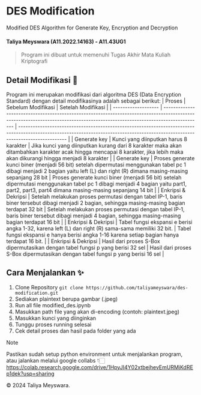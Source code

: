 # DES Modification
Modified DES Algorithm for Generate Key, Encryption and Decryption
#### Taliya Meyswara (A11.2022.14163) - A11.43UG1
> Program ini dibuat untuk memenuhi Tugas Akhir Mata Kuliah Kriptografi

## Detail Modifikasi 🧩
Program ini merupakan modifikasi dari algoritma DES (Data Encryption Standard) dengan detail modifikasinya adalah sebagai berikut: 
| Proses              | Sebelum Modifikasi                                                                                                                                                           | Setelah Modifikasi                                                                                                                                                               |
| ------------------- | ---------------------------------------------------------------------------------------------------------------------------------------------------------------------------- | -------------------------------------------------------------------------------------------------------------------------------------------------------------------------------- |
| Generate key        | Kunci yang diinputkan harus 8 karakter                                                                                                                                       | Jika kunci yang diinputkan kurang dari 8 karakter maka akan ditambahkan karakter acak hingga mencapai 8 karakter, jika lebih maka akan dikurangi hingga menjadi 8 karakter        |
| Generate key        | Proses generate kunci biner (menjadi 56 bit) setelah dipermutasi menggunakan tabel pc 1 dibagi menjadi 2 bagian yaitu left (L) dan right (R) dimana masing-masing sepanjang 28 bit | Proses generate kunci biner (menjadi 56 bit) setelah dipermutasi menggunakan tabel pc 1 dibagi menjadi 4 bagian yaitu part1, part2, part3, part4 dimana masing-masing sepanjang 14 bit |
| Enkripsi & Dekripsi | Setelah melakukan proses permutasi dengan tabel IP-1, baris biner tersebut dibagi menjadi 2 bagian, sehingga masing-masing bagian terdapat 32 bit                            | Setelah melakukan proses permutasi dengan tabel IP-1, baris biner tersebut dibagi menjadi 4 bagian, sehingga masing-masing bagian terdapat 16 bit                                |
| Enkripsi & Dekripsi | Tabel fungsi ekspansi e berisi angka 1-32, karena left (L) dan right (R) sama-sama memiliki 32 bit.                                                                          | Tabel fungsi ekspansi e hanya berisi angka 1-16 karena setiap bagian hanya terdapat 16 bit.                                                                                      |
| Enkripsi & Dekripsi | Hasil dari proses S-Box dipermutasikan dengan tabel fungsi p yang berisi 32 sel                                                                                              | Hasil dari proses S-Box dipermutasikan dengan tabel fungsi p yang berisi 16 sel                                                                                                  |

## Cara Menjalankan ✨
1. Clone Repository
  ```git clone https://github.com/taliyameyswara/des-modification.git```
2. Sediakan plaintext berupa gambar (.jpeg)
3. Run all file modified_des.ipynb
4. Masukkan path file yang akan di-encoding (contoh: plaintext.jpeg)
5. Masukkan kunci yang diinginkan
6. Tunggu proses running selesai
7. Cek detail proses dan hasil pada folder yang ada

> [!NOTE]  
> Pastikan sudah setup python environment untuk menjalankan program,\
> atau jalankan melalui google collabs 👇🏻\
> https://colab.research.google.com/drive/1HpyJI4Y02xtbejhevEmURMjKdREp1dek?usp=sharing

&copy; 2024 Taliya Meyswara.
